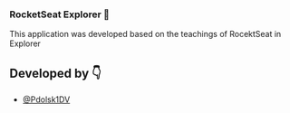 ### RocketSeat Explorer 🚀

This application was developed based on the teachings of RocektSeat in Explorer

## Developed by 👇

- [@Pdolsk1DV](https://www.github.com/octokatherine)
